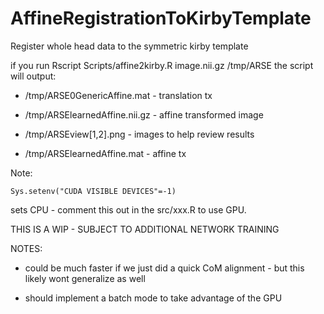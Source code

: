 # AffineRegistrationToKirbyTemplate

Register whole head data to the symmetric kirby template

if you run Rscript Scripts/affine2kirby.R image.nii.gz /tmp/ARSE
the script will output:

* /tmp/ARSE0GenericAffine.mat  - translation tx

* /tmp/ARSElearnedAffine.nii.gz  - affine transformed image

* /tmp/ARSEview[1,2].png  - images to help review results

* /tmp/ARSElearnedAffine.mat - affine tx


Note: 

```
Sys.setenv("CUDA VISIBLE DEVICES"=-1)
```

sets CPU - comment this out in the src/xxx.R to use GPU.

THIS IS A WIP - SUBJECT TO ADDITIONAL NETWORK TRAINING

NOTES:

* could be much faster if we just did a quick CoM alignment - but this likely wont generalize as well

* should implement a batch mode to take advantage of the GPU


